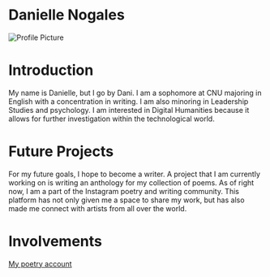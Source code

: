 
# Danielle Nogales

![Profile Picture](https://DanielleNogales.github.io/danielle-nogales-CNU/images/Profilepicture.jpg)

# Introduction
My name is Danielle, but I go by Dani. I am a sophomore at CNU majoring in English with a concentration in writing. I am also minoring in Leadership Studies and psychology. I am interested in Digital Humanities because it allows for further investigation within the technological world. 

# Future Projects
For my future goals, I hope to become a writer. A project that I am currently working on is writing an anthology for my collection of poems. As of right now, I am a part of the Instagram poetry and writing community. This platform has not only given me a space to share my work, but has also made me connect with artists from all over the world.  

# Involvements

[My poetry account](https://www.instagram.com/lnr_poetry/)



